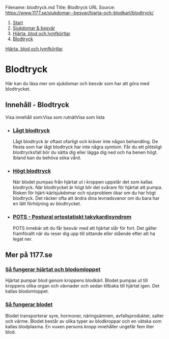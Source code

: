 Filename: blodtryck.md
Title: Blodtryck
URL Source: https://www.1177.se/sjukdomar--besvar/hjarta-och-blodkarl/blodtryck/

1.  [Start](https://www.1177.se/)
2.  [Sjukdomar & besvär](https://www.1177.se/sjukdomar--besvar/)
3.  [Hjärta, blod och lymfkörtlar](https://www.1177.se/sjukdomar--besvar/hjarta-och-blodkarl/)
4.  [Blodtryck](https://www.1177.se/sjukdomar--besvar/hjarta-och-blodkarl/blodtryck/)

[Hjärta, blod och lymfkörtlar](https://www.1177.se/sjukdomar--besvar/hjarta-och-blodkarl/)

Blodtryck
=========

Här kan du läsa mer om sjukdomar och besvär som har att göra med blodtrycket.

Innehåll - Blodtryck
--------------------

Visa innehåll som:Visa som rutnätVisa som lista

*   ### [Lågt blodtryck](https://www.1177.se/sjukdomar--besvar/hjarta-och-blodkarl/blodtryck/lagt-blodtryck/)
    
    Lågt blodtryck är oftast ofarligt och kräver inte någon behandling. De flesta som har lågt blodtryck har inte några symtom. Får du ett plötsligt blodtrycksfall bör du sätta dig eller lägga dig ned och ha benen högt. Ibland kan du behöva söka vård.
    
*   ### [Högt blodtryck](https://www.1177.se/sjukdomar--besvar/hjarta-och-blodkarl/blodtryck/hogt-blodtryck/)
    
    När blodet pumpas från hjärtat ut i kroppen uppstår det som kallas blodtryck. När blodtrycket är högt blir det svårare för hjärtat att pumpa. Risken för hjärt-kärlsjukdomar och njurproblem ökar om du har högt blodtryck. Det räcker ofta att ändra dina levnadsvanor om du bara har en lätt förhöjning av blodtrycket.
    
*   ### [POTS - Postural ortostatiskt takykardisyndrom](https://www.1177.se/sjukdomar--besvar/hjarta-och-blodkarl/blodtryck/pots/)
    
    POTS innebär att du får besvär med att hjärtat slår för fort. Det gäller framförallt när du reser dig upp till sittande eller stående efter att ha legat ner.
    

Mer på 1177.se
--------------

### [Så fungerar hjärtat och blodomloppet](https://www.1177.se/liv--halsa/sa-fungerar-kroppen/hjarta-och-blodomlopp/)

Hjärtat pumpar blod genom kroppens blodkärl. Blodet pumpas ut till kroppens olika organ och vävnader och sedan tillbaka till hjärtat igen. Det kallas blodomloppet.

### [Så fungerar blodet](https://www.1177.se/liv--halsa/sa-fungerar-kroppen/blodet/)

Blodet transporterar syre, hormoner, näringsämnen, avfallsprodukter, salter och värme. Blodet består av olika typer av blodkroppar och en vätska som kallas blodplasma. En vuxen persons kropp innehåller ungefär fem liter blod.
